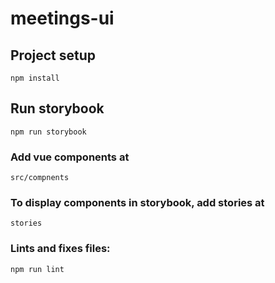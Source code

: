 # meetings-ui

## Project setup
```
npm install
```
## Run storybook
```
npm run storybook
```
### Add vue components at
```
src/compnents
```
### To display components in storybook, add stories at  
```
stories
```
### Lints and fixes files:
```
npm run lint
```
